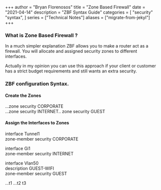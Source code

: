 +++
author = "Bryan Florenosos"
title = "Zone Based Firewall"
date = "2021-04-14"
description = "ZBF Syntax Guide"
categories = [
        "security"
    "syntax",
]
series = ["Technical Notes"]
aliases = ["migrate-from-jekyl"]
+++

### What is Zone Based Firewall ?

In a much simpler explanation ZBF  allows you to make a router act as a firewall. You will allocate and assigned security zones to different interfaces.

Actually in my opinion you can use this approach if your client or customer has a strict budget requirements and still wants an extra security.


### ZBF configuration Syntax.

#### Create the Zones

...zone security CORPORATE  
...zone security INTERNET..
zone security GUEST  

#### Assign the Interfaces to Zones

interface Tunnel1  
zone-member security CORPORATE


interface Gi1  
zone-member security INTERNET
 
interface Vlan50  
description GUEST-WIFI  
zone-member security GUEST

...t1
...t2
t3